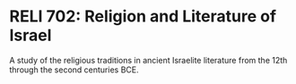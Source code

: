# RELI 702: Religion and Literature of Israel

A study of the religious traditions in ancient Israelite literature from the 12th through the second centuries BCE.